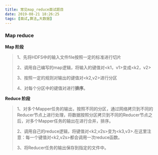 ```yaml
---
title: 常见map_reduce面试题目
date: 2019-08-21 18:26:25
tags: [面试,算法,大数据]
---
```


### Map reduce

**Map 阶段**

> 1、先将HDFS中的输入文件file按照一定的标准进行切片
>
> 2、调用自己编写的map逻辑，将输入的键值对<k1，v1>变成<k2，v2>
>
> 3、按照一定的规则对输出的键值对<k2,v2>进行分区
>
> 4、对每个分区中的键值对进行**排序**。

**Reduce 阶段**

> 1、对多个Mapper任务的输出，按照不同的分区，通过网络拷贝到不同的Reducer节点上进行处理，将数据按照分区拷贝到不同的Reducer节点之后，对多个Mapper任务的输出在进行合并，排序。
>
> 2、调用自己的reduce逻辑，将键值对<k2,v2s>变为<k3,v3>.在这里注意：每一个键值对<k2,v2s>都会调用一次reduce函数。
>
> 3、将Reducer任务的输出保存到指定的文件中。
>

